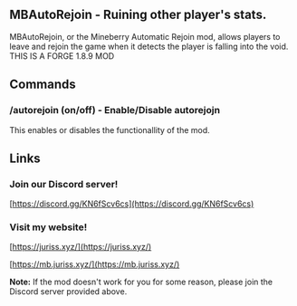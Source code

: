 ## MBAutoRejoin - Ruining other player's stats.

MBAutoRejoin, or the Mineberry Automatic Rejoin mod, allows players to leave and rejoin the game when it detects the player is falling into the void. THIS IS A FORGE 1.8.9 MOD

## Commands

### /autorejoin (on/off) - Enable/Disable autorejojn
This enables or disables the functionallity of the mod.

## Links

### Join our Discord server!
[https://discord.gg/KN6fScv6cs](https://discord.gg/KN6fScv6cs)

### Visit my website!
[https://juriss.xyz/](https://juriss.xyz/)

[https://mb.juriss.xyz/](https://mb.juriss.xyz/)

**Note:** If the mod doesn't work for you for some reason, please join the Discord server provided above.
